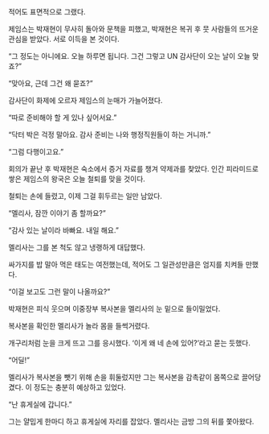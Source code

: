 적어도 표면적으로 그랬다.

제임스는 박재현이 무사히 돌아와 문책을 피했고, 박재현은 복귀 후 뭇 사람들의 뜨거운 관심을 받았다. 서로 이득을 본 것이다.

“그 정도는 아니에요. 오늘 하루면 됩니다. 그건 그렇고 UN 감사단이 오는 날이 오늘 맞죠?”

“맞아요, 근데 그건 왜 묻죠?”

감사단이 화제에 오르자 제임스의 눈매가 가늘어졌다.

“따로 준비해야 할 게 있나 싶어서요.”

“닥터 박은 걱정 말아요. 감사 준비는 나와 행정직원들이 하는 거니까.”

“그럼 다행이고요.”

회의가 끝난 후 박재현은 숙소에서 증거 자료를 챙겨 약제과를 찾았다. 인간 피라미드로 쌓은 제임스의 왕국은 오늘 철퇴를 맞을 것이다.

철퇴는 손에 들렸고, 이제 그걸 휘두르는 일만 남았다.

“멜리사, 잠깐 이야기 좀 할까요?”

“감사 있는 날이라 바빠요. 내일 해요.”

멜리사는 그를 본 척도 않고 냉랭하게 대답했다.

싸가지를 밥 말아 먹은 태도는 여전했는데, 적어도 그 일관성만큼은 엄지를 치켜들 만했다.

“이걸 보고도 그런 말이 나올까요?”

박재현은 피식 웃으며 이중장부 복사본을 멜리사의 눈 밑으로 들이밀었다.

복사본을 확인한 멜리사가 놀라 몸을 들썩거렸다.

개구리처럼 눈을 크게 뜨고 그를 응시했다. ‘이게 왜 네 손에 있어?’라고 묻는 듯했다.

“어딜!”

멜리사가 복사본을 뺏기 위해 손을 휘둘렀지만 그는 복사본을 감촉같이 몸쪽으로 끌어당겼다. 이 정도는 충분히 예상하고 있었다.

“난 휴게실에 갑니다.”

그는 얄밉게 한마디 하고 휴게실에 자리를 잡았다. 멜리사는 금방 그의 뒤를 쫓아왔다.